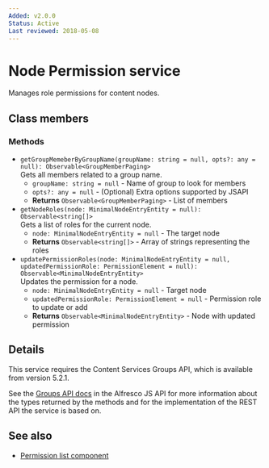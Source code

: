```yaml
---
Added: v2.0.0
Status: Active
Last reviewed: 2018-05-08
---
```


# Node Permission service

Manages role permissions for content nodes.

## Class members

### Methods

-   `getGroupMemeberByGroupName(groupName: string = null, opts?: any = null): Observable<GroupMemberPaging>`<br/>
    Gets all members related to a group name.
    -   `groupName: string = null` -  Name of group to look for members
    -   `opts?: any = null` - (Optional) Extra options supported by JSAPI
    -   **Returns** `Observable<GroupMemberPaging>` - List of members
-   `getNodeRoles(node: MinimalNodeEntryEntity = null): Observable<string[]>`<br/>
    Gets a list of roles for the current node.
    -   `node: MinimalNodeEntryEntity = null` -  The target node
    -   **Returns** `Observable<string[]>` - Array of strings representing the roles
-   `updatePermissionRoles(node: MinimalNodeEntryEntity = null, updatedPermissionRole: PermissionElement = null): Observable<MinimalNodeEntryEntity>`<br/>
    Updates the permission for a node.
    -   `node: MinimalNodeEntryEntity = null` -  Target node
    -   `updatedPermissionRole: PermissionElement = null` -  Permission role to update or add
    -   **Returns** `Observable<MinimalNodeEntryEntity>` - Node with updated permission

## Details

This service requires the Content Services Groups API, which is available from version 5.2.1.

See the
[Groups API docs](https://github.com/Alfresco/alfresco-js-api/blob/master/src/alfresco-core-rest-api/docs/GroupssApi.md)
in the Alfresco JS API for more information about the types returned by
the methods and for the implementation of the REST API the service is
based on.

## See also

-   [Permission list component](permission-list.component.md)
